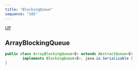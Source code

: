 ```yaml
---
title: "BlockingQueue"
sequence: "105"
---
```


[UP](/java-concurrency.html)


## ArrayBlockingQueue

```java
public class ArrayBlockingQueue<E> extends AbstractQueue<E>
        implements BlockingQueue<E>, java.io.Serializable {
}
```
